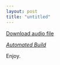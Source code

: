 ```yaml
---
layout: post
title: "untitled"
---
```


                  
<p><a href="../audio/574835512.mp3">Download audio file</a></p>




<p><em><a href="http://hodsaudio.net/Song/Details/303" target="_blank">Automated Build</a></em></p>




  
<p>Enjoy.</p>




     

